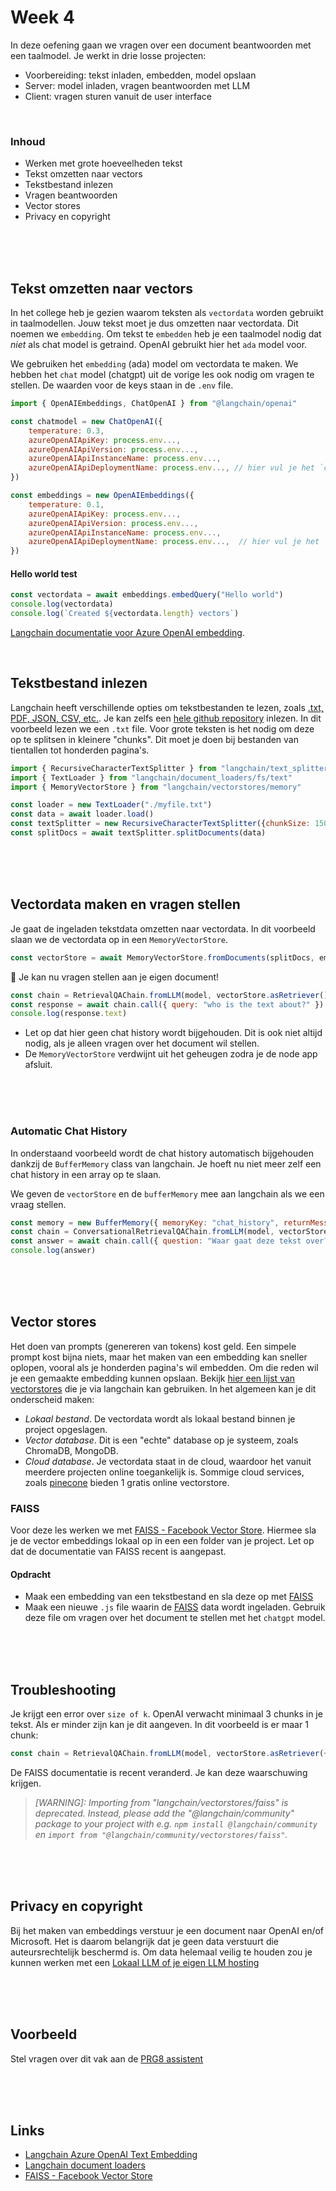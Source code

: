 # Week 4

In deze oefening gaan we vragen over een document beantwoorden met een taalmodel. Je werkt in drie losse projecten:

- Voorbereiding: tekst inladen, embedden, model opslaan
- Server: model inladen, vragen beantwoorden met LLM
- Client: vragen sturen vanuit de user interface

<br>

### Inhoud

- Werken met grote hoeveelheden tekst
- Tekst omzetten naar vectors
- Tekstbestand inlezen
- Vragen beantwoorden
- Vector stores
- Privacy en copyright

<br><br><br>

## Tekst omzetten naar vectors

In het college heb je gezien waarom teksten als `vectordata` worden gebruikt in taalmodellen. Jouw tekst moet je dus omzetten naar vectordata. Dit noemen we `embedding`. Om tekst te `embedden` heb je een taalmodel nodig dat *niet* als chat model is getraind. OpenAI gebruikt hier het `ada` model voor. 

We gebruiken het `embedding` (ada) model om vectordata te maken. We hebben het `chat` model (chatgpt) uit de vorige les ook nodig om vragen te stellen. De waarden voor de keys staan in de `.env` file.

```js
import { OpenAIEmbeddings, ChatOpenAI } from "@langchain/openai"

const chatmodel = new ChatOpenAI({
    temperature: 0.3,
    azureOpenAIApiKey: process.env...,
    azureOpenAIApiVersion: process.env...,
    azureOpenAIApiInstanceName: process.env...,
    azureOpenAIApiDeploymentName: process.env..., // hier vul je het `chatgpt` model in
})

const embeddings = new OpenAIEmbeddings({
    temperature: 0.1,
    azureOpenAIApiKey: process.env...,
    azureOpenAIApiVersion: process.env...,
    azureOpenAIApiInstanceName: process.env...,
    azureOpenAIApiDeploymentName: process.env...,  // hier vul je het 'ada' model in
})
```
#### Hello world test

```js
const vectordata = await embeddings.embedQuery("Hello world")
console.log(vectordata)
console.log(`Created ${vectordata.length} vectors`)
```
[Langchain documentatie voor Azure OpenAI embedding](https://js.langchain.com/docs/integrations/text_embedding/azure_openai).

<br>

## Tekstbestand inlezen

Langchain heeft verschillende opties om tekstbestanden te lezen, zoals [.txt, PDF, JSON, CSV, etc.](https://js.langchain.com/docs/modules/data_connection/document_loaders/). Je kan zelfs een [hele github repository](https://js.langchain.com/docs/integrations/document_loaders/web_loaders/github#usage) inlezen. In dit voorbeeld lezen we een `.txt` file. Voor grote teksten is het nodig om deze op te splitsen in kleinere "chunks". Dit moet je doen bij bestanden van tientallen tot honderden pagina's. 

```js
import { RecursiveCharacterTextSplitter } from "langchain/text_splitter"
import { TextLoader } from "langchain/document_loaders/fs/text"
import { MemoryVectorStore } from "langchain/vectorstores/memory"

const loader = new TextLoader("./myfile.txt")
const data = await loader.load()
const textSplitter = new RecursiveCharacterTextSplitter({chunkSize: 1500, chunkOverlap: 10})
const splitDocs = await textSplitter.splitDocuments(data)
```
<br><br><br>

## Vectordata maken en vragen stellen
Je gaat de ingeladen tekstdata omzetten naar vectordata. In dit voorbeeld slaan we de vectordata op in een `MemoryVectorStore`. 
```js
const vectorStore = await MemoryVectorStore.fromDocuments(splitDocs, embeddings)
```
🤯 Je kan nu vragen stellen aan je eigen document! 

```js
const chain = RetrievalQAChain.fromLLM(model, vectorStore.asRetriever())
const response = await chain.call({ query: "who is the text about?" })
console.log(response.text)
```
- Let op dat hier geen chat history wordt bijgehouden. Dit is ook niet altijd nodig, als je alleen vragen over het document wil stellen.
- De `MemoryVectorStore` verdwijnt uit het geheugen zodra je de node app afsluit.

<br><br><br>

### Automatic Chat History

In onderstaand voorbeeld wordt de chat history automatisch bijgehouden dankzij de `BufferMemory` class van langchain. Je hoeft nu niet meer zelf een chat history in een array op te slaan.

We geven de `vectorStore` en de `bufferMemory` mee aan langchain als we een vraag stellen.

```js
const memory = new BufferMemory({ memoryKey: "chat_history", returnMessages: true })
const chain = ConversationalRetrievalQAChain.fromLLM(model, vectorStore.asRetriever(), { memory })
const answer = await chain.call({ question: "Waar gaat deze tekst over?" })
console.log(answer)
```


<br><br><br>

## Vector stores

Het doen van prompts (genereren van tokens) kost geld. Een simpele prompt kost bijna niets, maar het maken van een embedding kan sneller oplopen, vooral als je honderden pagina's wil embedden. Om die reden wil je een gemaakte embedding kunnen opslaan. Bekijk [hier een lijst van vectorstores](https://js.langchain.com/docs/integrations/vectorstores) die je via langchain kan gebruiken. In het algemeen kan je dit onderscheid maken:

- *Lokaal bestand*. De vectordata wordt als lokaal bestand binnen je project opgeslagen.
- *Vector database*. Dit is een "echte" database op je systeem, zoals ChromaDB, MongoDB.
- *Cloud database*. Je vectordata staat in de cloud, waardoor het vanuit meerdere projecten online toegankelijk is. Sommige cloud services, zoals [pinecone](https://www.pinecone.io) bieden 1 gratis online vectorstore.

### FAISS

Voor deze les werken we met [FAISS - Facebook Vector Store](https://js.langchain.com/docs/integrations/vectorstores/faiss). Hiermee sla je de vector embeddings lokaal op in een een folder van je project. Let op dat de documentatie van FAISS recent is aangepast.

#### Opdracht

- Maak een embedding van een tekstbestand en sla deze op met [FAISS](https://js.langchain.com/docs/integrations/vectorstores/faiss)
- Maak een nieuwe `.js` file waarin de [FAISS](https://js.langchain.com/docs/integrations/vectorstores/faiss) data wordt ingeladen. Gebruik deze file om vragen over het document te stellen met het `chatgpt` model.

<br><br><br>

## Troubleshooting

Je krijgt een error over `size of k`. OpenAI verwacht minimaal 3 chunks in je tekst. Als er minder zijn kan je dit aangeven. In dit voorbeeld is er maar 1 chunk:

```js
const chain = RetrievalQAChain.fromLLM(model, vectorStore.asRetriever({ k: 1 }))
```

De FAISS documentatie is recent veranderd. Je kan deze waarschuwing krijgen. 

> *[WARNING]: Importing from "langchain/vectorstores/faiss" is deprecated. Instead, please add the "@langchain/community" package to your project with e.g. `npm install @langchain/community` en `import from "@langchain/community/vectorstores/faiss"`.*



<br><br><br>

## Privacy en copyright

Bij het maken van embeddings verstuur je een document naar OpenAI en/of Microsoft. Het is daarom belangrijk dat je geen data verstuurt die auteursrechtelijk beschermd is. Om data helemaal veilig te houden zou je kunnen werken met een [Lokaal LLM of je eigen LLM hosting](../snippets/local.md)


<br>
<br>
<br>


## Voorbeeld

Stel vragen over dit vak aan de [PRG8 assistent](https://ai-assistent-mu.vercel.app)

<br><br><br>

 ## Links

- [Langchain Azure OpenAI Text Embedding](https://js.langchain.com/docs/integrations/text_embedding/azure_openai)
- [Langchain document loaders](https://js.langchain.com/docs/modules/data_connection/document_loaders/)
- [FAISS - Facebook Vector Store](https://js.langchain.com/docs/integrations/vectorstores/faiss)